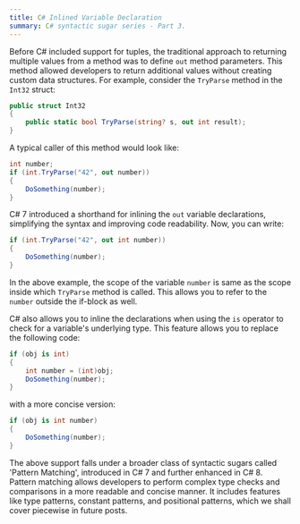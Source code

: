 ```yaml
---
title: C# Inlined Variable Declaration
summary: C# syntactic sugar series - Part 3.
---
```


Before C# included support for tuples, the traditional approach to returning multiple values from a method was to define `out` method parameters. This method allowed developers to return additional values without creating custom data structures. For example, consider the `TryParse` method in the `Int32` struct:

```cs
public struct Int32
{
    public static bool TryParse(string? s, out int result);
}
```

A typical caller of this method would look like:

```cs
int number;
if (int.TryParse("42", out number))
{
    DoSomething(number);
}
```

C# 7 introduced a shorthand for inlining the `out` variable declarations, simplifying the syntax and improving code readability. Now, you can write:

```cs
if (int.TryParse("42", out int number))
{
    DoSomething(number);
}
```

In the above example, the scope of the variable `number` is same as the scope inside which `TryParse` method is called. This allows you to refer to the `number` outside the if-block as well.

C# also allows you to inline the declarations when using the `is` operator to check for a variable's underlying type. This feature allows you to replace the following code:

```cs
if (obj is int)
{
    int number = (int)obj;
    DoSomething(number);
}
```

with a more concise version:

```cs
if (obj is int number)
{
    DoSomething(number);
}
```

The above support falls under a broader class of syntactic sugars called 'Pattern Matching', introduced in C# 7 and further enhanced in C# 8. Pattern matching allows developers to perform complex type checks and comparisons in a more readable and concise manner. It includes features like type patterns, constant patterns, and positional patterns, which we shall cover piecewise in future posts.
